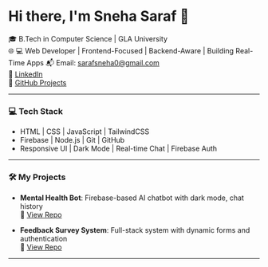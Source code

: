 # Hi there, I'm Sneha Saraf 👋

🎓 B.Tech in Computer Science | GLA University  
🌐 💻 Web Developer | Frontend-Focused | Backend-Aware | Building Real-Time Apps
📬 Email: sarafsneha0@gmail.com  
🔗 [LinkedIn](https://www.linkedin.com/in/sneha-saraf-7962b3286/)  
🔗 [GitHub Projects](https://github.com/sneha-024)

---

### 💻 Tech Stack
- HTML | CSS | JavaScript | TailwindCSS
- Firebase | Node.js | Git | GitHub
- Responsive UI | Dark Mode | Real-time Chat | Firebase Auth

---

### 🛠 My Projects
- **Mental Health Bot**: Firebase-based AI chatbot with dark mode, chat history  
  🔗 [View Repo](https://github.com/sneha-024/Mental-health-bot)

- **Feedback Survey System**: Full-stack system with dynamic forms and authentication  
  🔗 [View Repo](https://github.com/sneha-024/Feedback-Survey-System)

---

